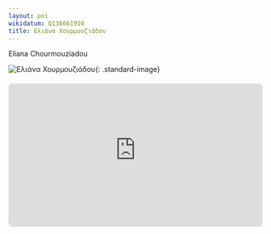```yaml
---
layout: poi
wikidatum: Q136661910
title: Ελιάνα Χουρμουζιάδου
---
```


Eliana Chourmouziadou

![Ελιάνα Χουρμουζιάδου](https://bookpress.gr/images/2022/10-OKTOVRIOS/eliana_2.jpg){: .standard-image}

<div style="position: relative; padding-bottom: 56.25%; height: 0; overflow: hidden; margin: 20px 0;">
    <iframe 
        src="https://www.youtube-nocookie.com/embed/GLmj8b97gV0" 
        style="position: absolute; top: 0; left: 0; width: 100%; height: 100%; border-radius: 8px;" 
        frameborder="0" 
        allowfullscreen>
    </iframe>
</div>
